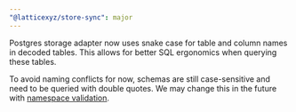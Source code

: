 ```yaml
---
"@latticexyz/store-sync": major
---
```


Postgres storage adapter now uses snake case for table and column names in decoded tables. This allows for better SQL ergonomics when querying these tables.

To avoid naming conflicts for now, schemas are still case-sensitive and need to be queried with double quotes. We may change this in the future with [namespace validation](https://github.com/latticexyz/mud/issues/1991).
